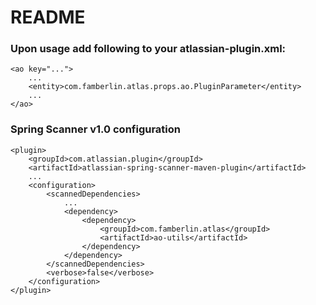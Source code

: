 # README #

### Upon usage add following to your atlassian-plugin.xml: ###

```
<ao key="...">
    ...
    <entity>com.famberlin.atlas.props.ao.PluginParameter</entity>
    ...
</ao>
```

### Spring Scanner v1.0 configuration ###
```
<plugin>
    <groupId>com.atlassian.plugin</groupId>
    <artifactId>atlassian-spring-scanner-maven-plugin</artifactId>
    ...
    <configuration>
        <scannedDependencies>
            ...
            <dependency>
                <dependency>
                    <groupId>com.famberlin.atlas</groupId>
                    <artifactId>ao-utils</artifactId>
                </dependency>
            </dependency>
        </scannedDependencies>
        <verbose>false</verbose>
    </configuration>
</plugin>
```